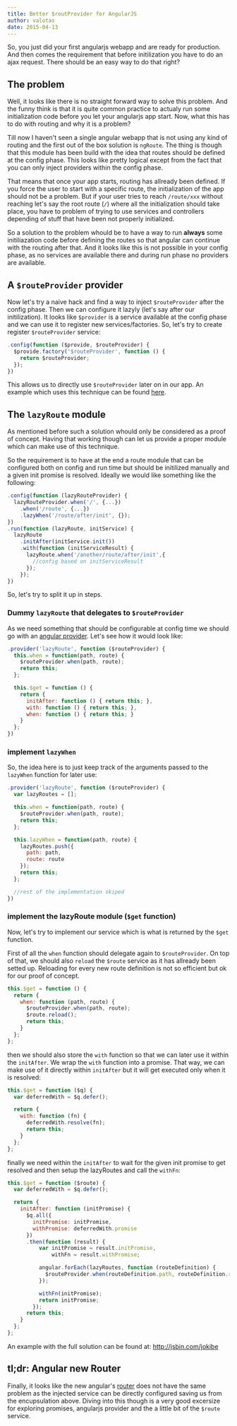 ```yaml
---
title: Better $routProvider for AngularJS
author: valotas
date: 2015-04-13
---
```

So, you just did your first angularjs webapp and are ready for production. And then comes the requirement that before initilization you have to do an ajax request. There should be an easy way to do that right?

## The problem
Well, it looks like there is no straight forward way to solve this problem. And the funny think is that it is quite common practice to actualy run some initialization code before you let your angularjs app start. Now, what this has to do with routing and why it is a problem?

Till now I haven't seen a single angular webapp that is not using any kind of routing and the first out of the box solution is `ngRoute`. The thing is though that this module has been build with the idea that routes should be defined at the config phase. This looks like pretty logical except from the fact that you can only inject providers within the config phase.

That means that once your app starts, routing has allready been defined. If you force the user to start with a specific route, the initialization of the app should not be a problem. But if your user tries to reach `/route/xxx` without reaching let's say the root route (`/`) where all the initialization should take place, you have to problem of trying to use services and controllers depending of stuff that have been not properly initialized.

So a solution to the problem whould be to have a way to run **always** some initiliazation code before defining the routes so that angular can continue with the routing after that. And it looks like this is not possible in your config phase, as no services are available there and during run phase no providers are available.

## A `$routeProvider` provider
Now let's try a naive hack and find a way to inject `$routeProvider` after the config phase. Then we can configure it lazyly (let's say after our initilization). It looks like `$provider` is a service available at the config phase and we can use it to register new services/factories. So, let's try to create register `$routeProvider` service:

```js
.config(function ($provide, $routeProvider) {
  $provide.factory('$routeProvider', function () {
    return $routeProvider;
  });
})
```

This allows us to directly use `$routeProvider` later on in our app. An example which uses this technique can be found [here](http://jsbin.com/salini/edit).

## The `lazyRoute` module
As mentioned before such a solution whould only be considered as a proof of concept. Having that working though can let us provide a proper module which can make use of this technique.

So the requirement is to have at the end a route module that can be configured both on config and run time but should be initilized manually and a given init promise is resolved. Ideally we would like something like the following:

```js
.config(function (lazyRouteProvider) {
  lazyRouteProvider.when('/', {...})
    .when('/route', {...})
    .lazyWhen('/route/after/init', {});
})
.run(function (lazyRoute, initService) {
  lazyRoute
    .initAfter(initService.init())
    .with(function (initServiceResult) {
      lazyRoute.when('/another/route/after/init',{
        //config based on initServiceResult
      });
    });
})
```

So, let's try to split it up in steps.

### Dummy `lazyRoute` that delegates to `$routeProvider`
As we need something that should be configurable at config time we should go with an [angular provider](https://docs.angularjs.org/guide/providers). Let's see how it would look like:

```js
.provider('lazyRoute', function ($routeProvider) {
  this.when = function(path, route) {
    $routeProvider.when(path, route);
    return this;
  };

  this.$get = function () {
    return {
      initAfter: function () { return this; },
      with: function () { return this; },
      when: function () { return this; }
    }
  };
})
```

### implement `lazyWhen`
So, the idea here is to just keep track of the arguments passed to the `lazyWhen` function for later use:

```js
.provider('lazyRoute', function ($routeProvider) {
  var lazyRoutes = [];

  this.when = function(path, route) {
    $routeProvider.when(path, route);
    return this;
  };

  this.lazyWhen = function(path, route) {
    lazyRoutes.push({
      path: path,
      route: route
    });
    return this;
  };

  //rest of the implementation skiped
})
```

### implement the lazyRoute module (`$get` function)
Now, let's try to implement our service which is what is returned by the `$get` function.

First of all the `when` function should delegate again to `$routeProvider`. On top of that, we should also `reload` the `$route` service as it has allready been setted up. Reloading for every new route definition is not so efficient but ok for our proof of concept.

```js
this.$get = function () {
  return {
    when: function (path, route) {
      $routeProvider.when(path, route);
      $route.reload();
      return this;
    }
  };
};
```

then we should also store the `with` function so that we can later use it within the `initAfter`. We wrap the `with` function into a promise. That way, we can make use of it directly within `initAfter` but it will get executed only when it is resolved:

```js
this.$get = function ($q) {
  var deferredWith = $q.defer();

  return {
    with: function (fn) {
      deferredWith.resolve(fn);
      return this;
    }
  };
};
```

finally we need within the `initAfter` to wait for the given init promise to get resolved and then setup the lazyRoutes and call the `withFn`:

```js
this.$get = function ($route) {
  var deferredWith = $q.defer();

  return {
    initAfter: function (initPromise) {
      $q.all({
        initPromise: initPromise,
        withPromise: deferredWith.promise
      })
      .then(function (result) {
          var initPromise = result.initPromise,
              withFn = result.withPromise;

          angular.forEach(lazyRoutes, function (routeDefinition) {
            $routeProvider.when(routeDefinition.path, routeDefinition.route);
          });

          withFn(initPromise);
          return initPromise;
        });
      return this;
    }
  };
};
```

An example with the full solution can be found at: http://jsbin.com/jokibe


## tl;dr: Angular new Router
Finally, it looks like the new angular's [router](https://github.com/angular/router) does not have the same problem as the injected service can be directly configured saving us from the encupsulation above. Diving into this though is a very good excersize for exploring promises, angularjs provider and the a little bit of the `$route` service.
